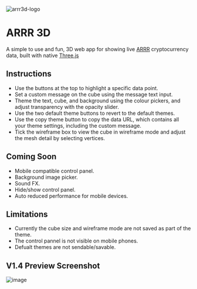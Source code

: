 ![arrr3d-logo](https://github.com/QuirkyRobots/arrr3d/assets/29914179/7218a5fe-69db-4ae8-9eee-255caa9c8864)

# ARRR 3D

A simple to use and fun, 3D web app for showing live [ARRR](https://www.coingecko.com/en/coins/pirate-chain) cryptocurrency data, built with native [Three.js](https://threejs.org)

## Instructions

* Use the buttons at the top to highlight a specific data point.
*  Set a custom message on the cube using the message text input.
* Theme the text, cube, and background using the colour pickers, and adjust transparency with the opacity slider.
* Use the two default theme buttons to revert to the default themes.
* Use the copy theme button to copy the data URL, which contains all your theme settings, including the custom message.
* Tick the wireframe box to view the cube in wireframe mode and adjust the mesh detail by selecting vertices.

## Coming Soon

* Mobile compatible control panel.
* Background image picker.
* Sound FX.
* Hide/show control panel.
* Auto reduced performance for mobile devices.

## Limitations

* Currently the cube size and wireframe mode are not saved as part of the theme.
* The control pannel is not visible on mobile phones.
* Defualt themes are not sendable/savable.

## V1.4 Preview Screenshot

![image](https://github.com/QuirkyRobots/arrr3d/assets/29914179/55deaf4a-2d12-4299-b62e-dde56ee340be)

